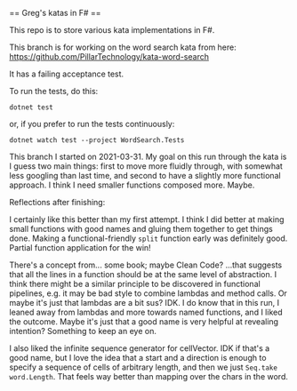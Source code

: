 
== Greg's katas in F# ==

This repo is to store various kata implementations in F#.

This branch is for working on the word search kata from here:
https://github.com/PillarTechnology/kata-word-search

It has a failing acceptance test.

To run the tests, do this:

```
dotnet test
```

or, if you prefer to run the tests continuously:

```
dotnet watch test --project WordSearch.Tests
```

This branch I started on 2021-03-31. My goal on this run through the
kata is I guess two main things: first to move more fluidly through, with
somewhat less googling than last time, and second to have a slightly
more functional approach. I think I need smaller functions composed more. Maybe.

Reflections after finishing:

I certainly like this better than my first attempt. I think I did better
at making small functions with good names and gluing them together to
get things done. Making a functional-friendly `split` function early was
definitely good. Partial function application for the win!

There's a concept from... some book; maybe Clean Code?
...that suggests that all the lines in a function should be at the same level
of abstraction. I think there might be a similar principle to be discovered
in functional pipelines, e.g. it may be bad style to combine lambdas and
method calls. Or maybe it's just that lambdas are a bit sus? IDK. I do know
that in this run, I leaned away from lambdas and more towards named functions,
and I liked the outcome. Maybe it's just that a good name is very helpful at
revealing intention? Something to keep an eye on.

I also liked the infinite sequence generator for cellVector. IDK if that's a
good name, but I love the idea that a start and a direction is enough to
specify a sequence of cells of arbitrary length, and then we just `Seq.take word.Length`. That feels way better than mapping over the chars in the word.